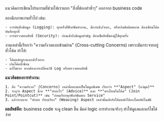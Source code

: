 แนวคิดการเขียนโปรแกรมที่ช่วยให้เราแยก "สิ่งที่ต้องทำซ้ำๆ" ออกจาก business code

ลองนึกภาพงานทั่วไป เช่น:
```
- การบันทึกข้อมูล (Logging): ทุกครั้งที่ฟังก์ชันทำงาน, มีการเข้า/ออก, หรือเกิดข้อผิดพลาด ต้องเขียนโค้ดบันทึกทุกที่
- การตรวจสอบสิทธิ์ (Security): ก่อนเข้าถึงข้อมูลสำคัญ ต้องเช็คสิทธิ์ของผู้ใช้ทุกครั้ง
```

งานเหล่านี้เรียกว่า "ความกังวลแบบข้ามผ่าน" (Cross-cutting Concerns) เพราะมันกระจายอยู่ทั่วโค้ด ทำให้:
```
- โค้ดหลักดูรกและเข้าใจยาก
- เกิดโค้ดซ้ำซ้อน
- แก้ไขยาก หากต้องการเปลี่ยนวิธี Log หรือตรวจสอบสิทธิ์
```

**แนวคิดของการทำงาน:**
```
1. ดึง "ความกังวล" (Concerns) เหล่านี้ออกมาเป็นโมดูลพิเศษ เรียกว่า **"Aspect" (แง่มุม)**
2. ระบุว่า Aspect นี้จะ **"ทำอะไร" (Advice)** และ **"ตรงไหนในโค้ด" (Join Point/Pointcut)** เช่น "ก่อนเรียกทุกฟังก์ชันของ Service"
3. แล้วระบบจะ "ถักทอ เรียบเรียง" (Weaving) Aspect เหล่านั้นเข้ากับโค้ดหลักให้เองโดยอัตโนมัติ
```

**ผลลัพธ์คือ:** business code จะดู clean ขึ้น มีแค่ logic การทำงานจริงๆ ทำให้ดูแลและแก้ไขได้ง่าย